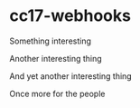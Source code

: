 # cc17-webhooks

Something interesting

Another interesting thing

And yet another interesting thing

Once more for the people
